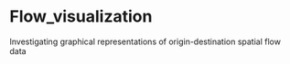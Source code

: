# Flow_visualization
Investigating graphical representations of origin-destination spatial flow data
